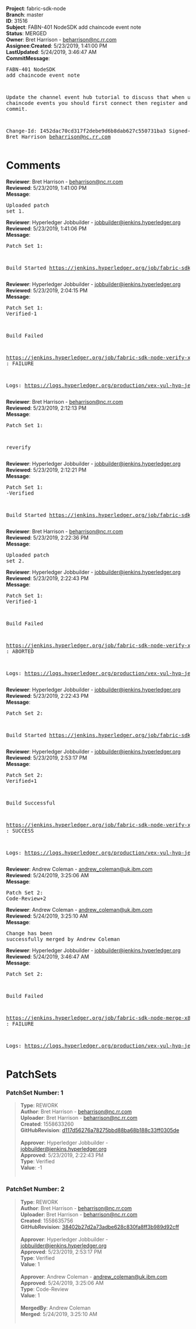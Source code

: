 <strong>Project</strong>: fabric-sdk-node</br><strong>Branch</strong>: master<br><strong>ID</strong>: 31516<br><strong>Subject</strong>: FABN-401 NodeSDK add chaincode event note<br><strong>Status</strong>: MERGED<br><strong>Owner</strong>: Bret Harrison - beharrison@nc.rr.com<br><strong>Assignee</strong>:<strong>Created</strong>: 5/23/2019, 1:41:00 PM<br><strong>LastUpdated</strong>: 5/24/2019, 3:46:47 AM<br><strong>CommitMessage</strong>:<br><pre>FABN-401 NodeSDK add chaincode event note

Update the channel event hub tutorial to discuss
that when usng chaincode events you should first
connect then register and then commit.

Change-Id: I452dac70cd317f2debe9d6b8dab627c550731ba3
Signed-off-by: Bret Harrison <beharrison@nc.rr.com>
</pre><h1>Comments</h1><strong>Reviewer</strong>: Bret Harrison - beharrison@nc.rr.com<br><strong>Reviewed</strong>: 5/23/2019, 1:41:00 PM<br><strong>Message</strong>: <pre>Uploaded patch set 1.</pre><strong>Reviewer</strong>: Hyperledger Jobbuilder - jobbuilder@jenkins.hyperledger.org<br><strong>Reviewed</strong>: 5/23/2019, 1:41:06 PM<br><strong>Message</strong>: <pre>Patch Set 1:

Build Started https://jenkins.hyperledger.org/job/fabric-sdk-node-verify-x86_64/2566/</pre><strong>Reviewer</strong>: Hyperledger Jobbuilder - jobbuilder@jenkins.hyperledger.org<br><strong>Reviewed</strong>: 5/23/2019, 2:04:15 PM<br><strong>Message</strong>: <pre>Patch Set 1: Verified-1

Build Failed 

https://jenkins.hyperledger.org/job/fabric-sdk-node-verify-x86_64/2566/ : FAILURE

Logs: https://logs.hyperledger.org/production/vex-yul-hyp-jenkins-3/fabric-sdk-node-verify-x86_64/2566</pre><strong>Reviewer</strong>: Bret Harrison - beharrison@nc.rr.com<br><strong>Reviewed</strong>: 5/23/2019, 2:12:13 PM<br><strong>Message</strong>: <pre>Patch Set 1:

reverify</pre><strong>Reviewer</strong>: Hyperledger Jobbuilder - jobbuilder@jenkins.hyperledger.org<br><strong>Reviewed</strong>: 5/23/2019, 2:12:21 PM<br><strong>Message</strong>: <pre>Patch Set 1: -Verified

Build Started https://jenkins.hyperledger.org/job/fabric-sdk-node-verify-x86_64/2567/</pre><strong>Reviewer</strong>: Bret Harrison - beharrison@nc.rr.com<br><strong>Reviewed</strong>: 5/23/2019, 2:22:36 PM<br><strong>Message</strong>: <pre>Uploaded patch set 2.</pre><strong>Reviewer</strong>: Hyperledger Jobbuilder - jobbuilder@jenkins.hyperledger.org<br><strong>Reviewed</strong>: 5/23/2019, 2:22:43 PM<br><strong>Message</strong>: <pre>Patch Set 1: Verified-1

Build Failed 

https://jenkins.hyperledger.org/job/fabric-sdk-node-verify-x86_64/2567/ : ABORTED

Logs: https://logs.hyperledger.org/production/vex-yul-hyp-jenkins-3/fabric-sdk-node-verify-x86_64/2567</pre><strong>Reviewer</strong>: Hyperledger Jobbuilder - jobbuilder@jenkins.hyperledger.org<br><strong>Reviewed</strong>: 5/23/2019, 2:22:43 PM<br><strong>Message</strong>: <pre>Patch Set 2:

Build Started https://jenkins.hyperledger.org/job/fabric-sdk-node-verify-x86_64/2568/</pre><strong>Reviewer</strong>: Hyperledger Jobbuilder - jobbuilder@jenkins.hyperledger.org<br><strong>Reviewed</strong>: 5/23/2019, 2:53:17 PM<br><strong>Message</strong>: <pre>Patch Set 2: Verified+1

Build Successful 

https://jenkins.hyperledger.org/job/fabric-sdk-node-verify-x86_64/2568/ : SUCCESS

Logs: https://logs.hyperledger.org/production/vex-yul-hyp-jenkins-3/fabric-sdk-node-verify-x86_64/2568</pre><strong>Reviewer</strong>: Andrew Coleman - andrew_coleman@uk.ibm.com<br><strong>Reviewed</strong>: 5/24/2019, 3:25:06 AM<br><strong>Message</strong>: <pre>Patch Set 2: Code-Review+2</pre><strong>Reviewer</strong>: Andrew Coleman - andrew_coleman@uk.ibm.com<br><strong>Reviewed</strong>: 5/24/2019, 3:25:10 AM<br><strong>Message</strong>: <pre>Change has been successfully merged by Andrew Coleman</pre><strong>Reviewer</strong>: Hyperledger Jobbuilder - jobbuilder@jenkins.hyperledger.org<br><strong>Reviewed</strong>: 5/24/2019, 3:46:47 AM<br><strong>Message</strong>: <pre>Patch Set 2:

Build Failed 

https://jenkins.hyperledger.org/job/fabric-sdk-node-merge-x86_64/376/ : FAILURE

Logs: https://logs.hyperledger.org/production/vex-yul-hyp-jenkins-3/fabric-sdk-node-merge-x86_64/376</pre><h1>PatchSets</h1><h3>PatchSet Number: 1</h3><blockquote><strong>Type</strong>: REWORK<br><strong>Author</strong>: Bret Harrison - beharrison@nc.rr.com<br><strong>Uploader</strong>: Bret Harrison - beharrison@nc.rr.com<br><strong>Created</strong>: 1558633260<br><strong>GitHubRevision</strong>: [d117d56276a78275bbd88ba68b188c33ff0305de](https://github.com/hyperledger/fabric-sdk-node/commit/d117d56276a78275bbd88ba68b188c33ff0305de)<br><br><strong>Approver</strong>: Hyperledger Jobbuilder - jobbuilder@jenkins.hyperledger.org<br><strong>Approved</strong>: 5/23/2019, 2:22:43 PM<br><strong>Type</strong>: Verified<br><strong>Value</strong>: -1<br><br></blockquote><h3>PatchSet Number: 2</h3><blockquote><strong>Type</strong>: REWORK<br><strong>Author</strong>: Bret Harrison - beharrison@nc.rr.com<br><strong>Uploader</strong>: Bret Harrison - beharrison@nc.rr.com<br><strong>Created</strong>: 1558635756<br><strong>GitHubRevision</strong>: [38402b27d2a73adbe628c830fa8ff3b989d92cff](https://github.com/hyperledger/fabric-sdk-node/commit/38402b27d2a73adbe628c830fa8ff3b989d92cff)<br><br><strong>Approver</strong>: Hyperledger Jobbuilder - jobbuilder@jenkins.hyperledger.org<br><strong>Approved</strong>: 5/23/2019, 2:53:17 PM<br><strong>Type</strong>: Verified<br><strong>Value</strong>: 1<br><br><strong>Approver</strong>: Andrew Coleman - andrew_coleman@uk.ibm.com<br><strong>Approved</strong>: 5/24/2019, 3:25:06 AM<br><strong>Type</strong>: Code-Review<br><strong>Value</strong>: 1<br><br><strong>MergedBy</strong>: Andrew Coleman<br><strong>Merged</strong>: 5/24/2019, 3:25:10 AM<br><br></blockquote>